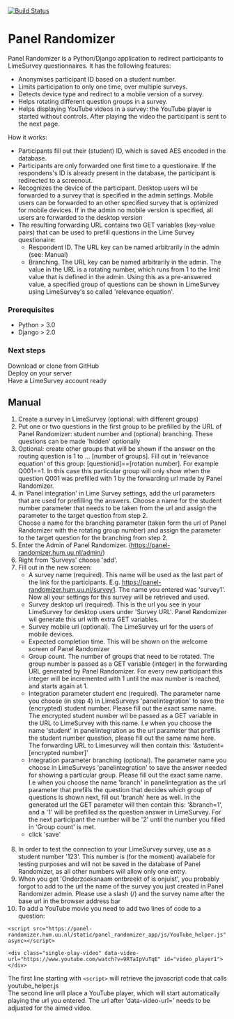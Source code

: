 [![Build Status](https://travis-ci.org/UUDigitalHumanitieslab/panelrandomizer.svg?branch=develop)](https://travis-ci.org/UUDigitalHumanitieslab/panelrandomizer)

# Panel Randomizer #

Panel Randomizer is a Python/Django application to redirect participants to LimeSurvey questionnaires. It has the following features:

* Anonymises participant ID based on a student number.
* Limits participation to only one time, over multiple surveys.
* Detects device type and redirect to a mobile version of a survey.
* Helps rotating different question groups in a survey. 
* Helps displaying YouTube videos in a survey: the YouTube player is started without controls. After playing the video the participant is sent to the next page.

How it works:
* Participants fill out their (student) ID, which is saved AES encoded in the database.
* Participants are only forwarded one first time to a questionaire. If the respondens's ID is already present in the database, the participant is redirected to a screenout.
* Recognizes the device of the participant. Desktop users wil be forwarded to a survey that is specified in the admin settings. Mobile users can be forwarded to an other specified survey that is optimized for mobile devices. If in the admin no mobile version is specified, all users are forwarded to the desktop version  
* The resulting forwarding URL contains two GET variables (key-value pairs) that can be used to prefill questions in the Lime Survey questionaire:
	*  Respondent ID. The URL key can be named arbitrarily in the admin (see: Manual)
	*  Branching. The URL key can be named arbitrarily in the admin. The value in the URL is a rotating number, which runs from 1 to the limit value that is defined in the admin. Using this as a pre-answered value, a specified group of questions can be shown in LimeSurvey using LimeSurvey's so called 'relevance equation'.


### Prerequisites ###
* Python > 3.0
* Django > 2.0


### Next steps ###

Download or clone from GitHub<br>
Deploy on your server<br>
Have a LimeSurvey account ready

## Manual ##
1.  Create a survey in LimeSurvey (optional: with different groups)
2.  Put one or two questions in the first group to be prefilled by the URL of Panel Randomizer: student number and (optional) branching. These questions can be made 'hidden' optionally
3.  Optional: create other groups that will be shown if the answer on the routing question is 1 to ... [number of groups]. Fill out in 'relevance equation' of this group: [questionid]==[rotation number]. For example Q001==1. In this case this particular group will only show when the question Q001 was prefilled with 1 by the forwarding url made by Panel Randomizer.
4. in 'Panel integration' in Lime Survey settings, add the url parameters that are used for prefilling the answers. Choose a name for the student number parameter that needs to be taken from the url and assign the parameter to the target question from step 2.<br> Choose a name for the branching parameter (taken form the url of Panel Randomizer with the rotating group number) and assign the parameter to the target question for the branching from step 2.
5. Enter the Admin of Panel Randomizer. (https://panel-randomizer.hum.uu.nl/admin/)
6. Right from 'Surveys'  choose 'add'.
7. Fill out in the new screen:<br>
	* A survey name (required). This name will be used as the last part of the link for the participants. E.g. https://panel-randomizer.hum.uu.nl/survey1. The name you entered was 'survey1'. Now all your settings for this survey will be retrieved and used.
	* Survey desktop url (required). This is the url you see in your LimeSurvey for desktop users under 'Survey URL'. Panel Randomizer wil generate this url with extra GET variables.
	* Survey mobile url (optional). The LimeSurvey url for the users of mobile devices.
	* Expected completion time. This will be shown on the welcome screen of Panel Randomizer
	* Group count. The number of groups that need to be rotated. The group number is passed as a GET variable (integer) in the forwarding URL generated by Panel Randomizer. For every new participant this integer will be incremented with 1 until the max number is reached, and starts again at 1.
	* Integration parameter student enc (required). The parameter name you choose (in step 4) in LimeSurveys 'panelintegration' to save the (encrypted) student number. Please fill out the exact same name. The encrypted student number wil be passed as a GET variable in the URL to LimeSurvey with this name. I.e when you choose the name 'student' in panelintegration as the url parameter that prefills the student number question, please fill out the same name here. The forwarding URL to Limesurvey will then contain this: '&student=[encrypted number]'
	* Integration parameter branching (optional). The parameter name you choose in LimeSurveys 'panelintegration' to save the answer needed for showing a particular group. Please fill out the exact same name. I.e when you choose the name 'branch' in panelintegration as the url parameter that prefills the question that decides which group of questions is shown next, fill out 'branch' here as well. In the generated url the GET parameter will then contain this: '&branch=1', and a '1' will be prefilled as the question answer in LimeSurvey. For the next participant the number will be '2' until the number you filled in 'Group count' is met.
	* click 'save'<br><br>
8. In order to test the connection to your LimeSurvey survey, use as a student number '123'. This number is (for the moment) availabele for testing purposes and will not be saved in the database of Panel Randomizer, as all other numbers will allow only one entry.
9. When you get 'Onderzoeksnaam ontbreekt of is onjuist', you probably forgot to add to the url the name of the survey you just created in Panel Randomizer admin. Please use a slash (/) and the survey name after the base url in the browser address bar 
10. To add a YouTube movie you need to add two lines of code to a question: 
 
`<script src="https://panel-randomizer.hum.uu.nl/static/panel_randomizer_app/js/YouTube_helper.js" async></script>`

`<div class="single-play-video" data-video-url="https://www.youtube.com/watch?v=9RTaIpVuTqE" id="video_player1"> </div>`

The first line starting with `<script>` will retrieve the javascript code that calls youtube_helper.js<br>
The second line will place a YouTube player, which will start automatically playing the url you entered. The url after 'data-video-url=' needs to be adjusted for the aimed video.

